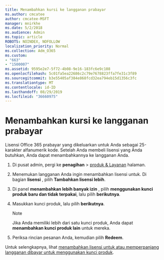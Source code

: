 ```yaml
---
title: Menambahkan kursi ke langganan prabayar
ms.author: cmcatee
author: cmcatee-MSFT
manager: mnirkhe
ms.date: 5/2/2018
ms.audience: Admin
ms.topic: article
ROBOTS: NOINDEX, NOFOLLOW
localization_priority: Normal
ms.collection: Adm_O365
ms.custom:
- "663"
- "1500007"
ms.assetid: 9595e2e7-5f72-4b08-9e16-183fc6e9c108
ms.openlocfilehash: 5c01fa5ea22686c2c79e7678823ffa7fe31c3f89
ms.sourcegitcommit: b3e55405af384e868fcd32ea794eb15d1356c3fc
ms.translationtype: MT
ms.contentlocale: id-ID
ms.lasthandoff: 08/29/2019
ms.locfileid: "36660975"
---
```

# <a name="add-seats-to-a-prepaid-subscription"></a>Menambahkan kursi ke langganan prabayar

Lisensi Office 365 prabayar yang dikeluarkan untuk Anda sebagai 25-karakter alfanumerik kode. Setelah Anda membeli lisensi yang Anda butuhkan, Anda dapat menambahkannya ke langganan Anda. 

1. Di pusat admin, pergi ke **penagihan** > [produk & Layanan](https://go.microsoft.com/fwlink/p/?linkid=842054) halaman.

2. Menemukan langganan Anda ingin menambahkan lisensi untuk. Di bagian **lisensi** , pilih **Tambahkan lisensi lebih**.

3. Di panel **menambahkan lebih banyak izin** , pilih **menggunakan kunci produk baru dan tidak terpakai**, lalu pilih **berikutnya**.

4. Masukkan kunci produk, lalu pilih **berikutnya**.

    > [!NOTE]
    > Jika Anda memiliki lebih dari satu kunci produk, Anda dapat **menambahkan kunci produk lain** untuk mereka.

5. Periksa rincian pesanan Anda, kemudian pilih **Redeem**.

Untuk selengkapnya, lihat [menambahkan lisensi untuk atau memperpanjang langganan dibayar untuk menggunakan kunci produk](https://docs.microsoft.com/office365/admin/misc/add-licenses-using-product-key).